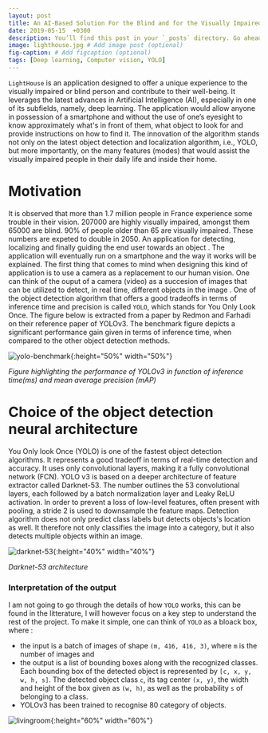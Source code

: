 ```yaml
---
layout: post
title: An AI-Based Solution For the Blind and for the Visually Impaired
date: 2019-05-15  +0300
description: You’ll find this post in your `_posts` directory. Go ahead and edit it and re-build the site to see your changes. # Add post description (optional)
image: lighthouse.jpg # Add image post (optional)
fig-caption: # Add figcaption (optional)
tags: [Deep learning, Computer vision, YOLO]
---
```


`LightHouse` is an application designed to offer a unique experience to the visually impaired or blind person and contribute to their well-being. It leverages the latest advances in Artificial Intelligence (AI), especially in one of its subfields, namely, deep learning. The application would allow anyone in possession of a smartphone and without the use of one’s eyesight to know approximately what's in front of them, what object to look for and provide instructions on how to find it. The innovation of the algorithm stands not only on the latest object detection and localization algorithm, i.e., YOLO, but more importantly, on the many features (modes) that would assist the visually impaired people in their daily life and inside their home. 

# Motivation
It is observed that more than 1.7 million people in France experience some trouble in their vision. 207000 are highly visually impaired, amongst them 65000 are blind. 90% of people older than 65 are visually impaired. These numbers are expeted to double in 2050. An application for detecting, localizing and finally guiding the end user towards an object . The application will eventually run on a smartphone and the way it works will be explained. 
The first thing that comes to mind when designing this kind of application is to use a camera as a replacement to our human vision. One can think of the ouput of a camera (video) as a succesion of images that can be utilized to detect, in real time, different objects in the image . One of the object detection algorithm that offers a good tradeoffs in terms of inference time and precision is called `YOLO`, which stands for You Only Look Once. The figure below is extracted from a paper by Redmon and Farhadi on their reference paper of YOLOv3. The benchmark figure depicts a significant performance gain given in terms of inference time, when compared to the other object detection methods.

![yolo-benchmark]({{site.baseurl}}/images/benchmark-yolo.png){:height="50%" width="50%"}

*Figure highlighting the performance of YOLOv3 in function of inference time(ms) and mean average precision (mAP)*
# Choice of the object detection neural architecture 
You Only look Once (YOLO) is one of the fastest object detection algorithms. It represents a good tradeoff in terms of real-time detection and accuracy. It uses only convolutional layers, making it a fully convolutional network (FCN). YOLO v3 is based on a deeper architecture of feature extractor called Darknet-53. The number outlines the 53 convolutional layers, each followed by a batch normalization layer and Leaky ReLU activation. In order to prevent a loss of low-level features, often present with pooling, a stride 2 is used to downsample the feature maps. Detection algorithm does not only predict class labels but detects objects's location as well. It therefore not only classifies the image into a category, but it also detects multiple objects within an image.

![darknet-53]({{site.baseurl}}/images/darknet-53.png){:height="40%" width="40%"}

*Darknet-53 architecture*

### Interpretation of the output
I am not going to go through the details of how `YOLO` works, this can be found in the litterature, I will however focus on a key step to understand the rest of the project. To make it simple, one can think of `YOLO` as a bloack box, where :
* the input is a batch of images of shape `(m, 416, 416, 3)`, where `m` is the number of images and 
* the output is a list of bounding boxes along with the recognized classes. Each bounding box of the detected object is represented by `[c, x, y, w, h, s]`. The detected object class `c`, its tag center `(x, y)`, the width and height of the box given as `(w, h)`, as well as the probability `s` of belonging to a class. 
* YOLOv3 has been trained to recognise 80 category of objects.

![livingroom]({{site.baseurl}}/images/livingroom.jpg){:height="60%" width="60%"}
